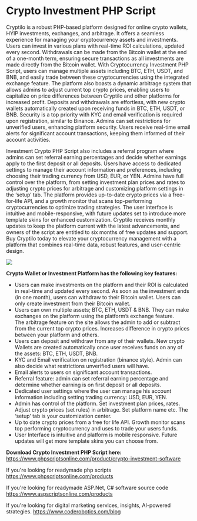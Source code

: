 # Crypto Investment PHP Script
Cryptilo is a robust PHP-based platform designed for online crypto wallets, HYIP investments, exchanges, and arbitrage. It offers a seamless experience for managing your cryptocurrency assets and investments. Users can invest in various plans with real-time ROI calculations, updated every second. Withdrawals can be made from the Bitcoin wallet at the end of a one-month term, ensuring secure transactions as all investments are made directly from the Bitcoin wallet. With Cryptocurrency Investment PHP Script, users can manage multiple assets including BTC, ETH, USDT, and BNB, and easily trade between these cryptocurrencies using the integrated exchange feature. The platform also boasts a dynamic arbitrage system that allows admins to adjust current top crypto prices, enabling users to capitalize on price differences between Cryptilo and other platforms for increased profit. Deposits and withdrawals are effortless, with new crypto wallets automatically created upon receiving funds in BTC, ETH, USDT, or BNB. Security is a top priority with KYC and email verification is required upon registration, similar to Binance. Admins can set restrictions for unverified users, enhancing platform security. Users receive real-time email alerts for significant account transactions, keeping them informed of their account activities.

Investment Crypto PHP Script also includes a referral program where admins can set referral earning percentages and decide whether earnings apply to the first deposit or all deposits. Users have access to dedicated settings to manage their account information and preferences, including choosing their trading currency from USD, EUR, or YEN. Admins have full control over the platform, from setting investment plan prices and rates to adjusting crypto prices for arbitrage and customizing platform settings in the ‘setup’ tab. The platform provides up-to-date crypto prices via a free-for-life API, and a growth monitor that scans top-performing cryptocurrencies to optimize trading strategies. The user interface is intuitive and mobile-responsive, with future updates set to introduce more template skins for enhanced customization. Cryptilo receives monthly updates to keep the platform current with the latest advancements, and owners of the script are entitled to six months of free updates and support. Buy Cryptilo today to elevate your cryptocurrency management with a platform that combines real-time data, robust features, and user-centric design.

<img src="https://www.phpscriptsonline.com/frontend/assets/templates/1736434147_81b09dc95aa994cd84d2.webp">

<b>Crypto Wallet or Investment Platform has the following key features:</b>

<ul>
<li>Users can make investments on the platform and their ROI is calculated in real-time and updated every second. As soon as the investment ends (in one month), users can withdraw to their Bitcoin wallet. Users can only create investment from their Bitcoin wallet.</li>
<li>Users can own multiple assets; BTC, ETH, USDT & BNB. They can make exchanges on the platform using the platform’s exchange feature.</li>
The arbitrage feature on the site allows the admin to add or subtract from the current top crypto prices. Increases difference in crypto prices between your platform and others.</li>
<li>Users can deposit and withdraw from any of their wallets. New crypto Wallets are created automatically once user receives funds on any of the assets: BTC, ETH, USDT, BNB.</li>
<li>KYC and Email verification on registration (binance style). Admin can also decide what restrictions unverified users will have.</li>
<li>Email alerts to users on significant account transactions.</li>
<li>Referral feature: admin can set referral earning percentage and determine whether earning is on first deposit or all deposits.</li>
<li>Dedicated user settings where the user can manage his account information including setting trading currency: USD, EUR, YEN.</li>
<li>Admin has control of the platform. Set investment plan prices, rates. Adjust crypto prices (set rules) in arbitrage. Set platform name etc. The ‘setup’ tab is your customization center.</li>
<li>Up to date crypto prices from a free for life API. Growth monitor scans top performing cryptocurrency and uses to trade your users funds.</li>
<li>User Interface is intuitive and platform is mobile responsive. Future updates will get more template skins you can choose from.</li>
</ul>

<b>Download Crypto Investment PHP Script here:</b></br>
https://www.phpscriptsonline.com/product/crypto-investment-software

If you're looking for readymade php scripts
https://www.phpscriptsonline.com/products

If you're looking for readymade ASP.Net, C# software source code
https://www.aspscriptsonline.com/products

If you're looking for digital marketing services, insights, AI-powered strategies.
https://www.coderobotics.com/blog
